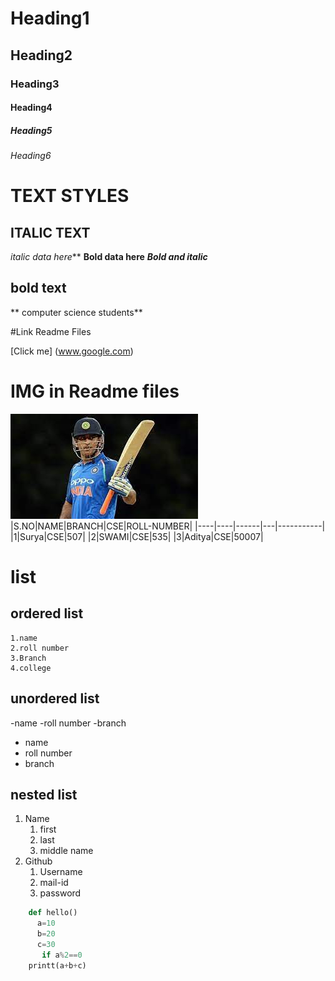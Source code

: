 # Heading1
## Heading2
### Heading3
#### Heading4
##### Heading5
###### Heading6

# TEXT STYLES
## ITALIC TEXT
*italic data here***
**Bold data here**
***Bold and italic***


##  bold text
** computer science students**

#Link Readme Files

[Click me]  (www.google.com)
# IMG in Readme files
![Dhoni2](Dhoni2.jpg)
|S.NO|NAME|BRANCH|CSE|ROLL-NUMBER|
|----|----|------|---|-----------|
|1|Surya|CSE|507|
|2|SWAMI|CSE|535|
|3|Aditya|CSE|50007|
#  list
##  ordered list
    1.name
    2.roll number
    3.Branch
    4.college
## unordered list
-name
-roll number
-branch

* name
* roll number
* branch
## nested list
1.   Name
     1. first
     2. last
     3. middle name
2.   Github
     1. Username
     2. mail-id
     3. password


```python
    def hello()
      a=10
      b=20
      c=30
       if a%2==0
    printt(a+b+c)
```


